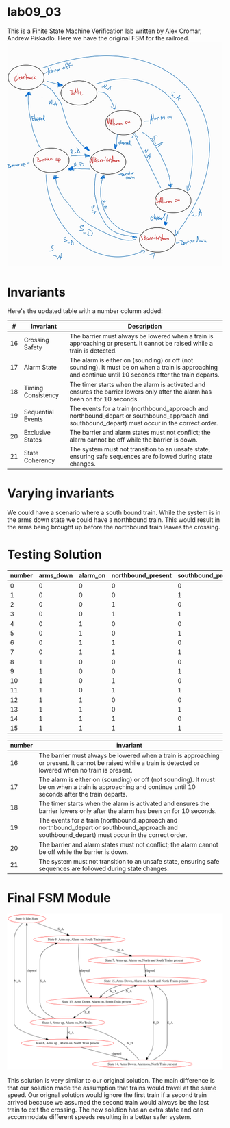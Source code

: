 # lab09_03
This is a Finite State Machine Verification lab written by Alex Cromar, Andrew Piskadlo.
Here we have the original FSM for the railroad.
![alt text](<Original FSM Train.jpg>)

# Invariants

Here's the updated table with a number column added:

| **#** | **Invariant**                | **Description**                                                                                                                                       |
|-------|------------------------------|-------------------------------------------------------------------------------------------------------------------------------------------------------|
| 16     | Crossing Safety              | The barrier must always be lowered when a train is approaching or present. It cannot be raised while a train is detected.  |
| 17     | Alarm State                  | The alarm is either on (sounding) or off (not sounding). It must be on when a train is approaching and continue until 10 seconds after the train departs. |
| 18     | Timing Consistency           | The timer starts when the alarm is activated and ensures the barrier lowers only after the alarm has been on for 10 seconds.                           |
| 19     | Sequential Events            | The events for a train (northbound_approach and northbound_depart or southbound_approach and southbound_depart) must occur in the correct order.    |
| 20     | Exclusive States             | The barrier and alarm states must not conflict; the alarm cannot be off while the barrier is down.                                   |
| 21     | State Coherency              | The system must not transition to an unsafe state, ensuring safe sequences are followed during state changes.                                        |



# Varying invariants

We could have a scenario where a south bound train. While the system is in the arms down state we could have a northbound train. This would result in the arms being brought up before the northbound train leaves the crossing. 

# Testing Solution

| number | arms_down | alarm_on | northbound_present | southbound_present | north_approach | south_approach | north_depart | south_depart | elapsed | safety_hazard |
|--------|-----------|----------|--------------------|--------------------|----------------|----------------|--------------|--------------|---------|---------------|
| 0      | 0         | 0        | 0                  | 0                  |       6        |        5       |      19      |      19      |   18    |               |
| 1      | 0         | 0        | 0                  | 1                  |                |                |              |              |         |      16       |
| 2      | 0         | 0        | 1                  | 0                  |                |                |              |              |         |      16       |
| 3      | 0         | 0        | 1                  | 1                  |                |                |              |              |         |      16       |
| 4      | 0         | 1        | 0                  | 0                  |       6        |        5       |      19      |      19      |    0    |               |
| 5      | 0         | 1        | 0                  | 1                  |       7        |       19       |      19      |      16      |   13    |               |
| 6      | 0         | 1        | 1                  | 0                  |       19       |       19       |      16      |      19      |   14    |               |
| 7      | 0         | 1        | 1                  | 1                  |       19       |       19       |      16      |      16      |   15    |               |
| 8      | 1         | 0        | 0                  | 0                  |                |                |              |              |         |      20       |
| 9      | 1         | 0        | 0                  | 1                  |                |                |              |              |         |      20       |
| 10     | 1         | 0        | 1                  | 0                  |                |                |              |              |         |      20       |
| 11     | 1         | 0        | 1                  | 1                  |                |                |              |              |         |      20       |
| 12     | 1         | 1        | 0                  | 0                  |                |                |              |              |         |      16       |
| 13     | 1         | 1        | 0                  | 1                  |       15       |       19       |      19      |      4       |   16    |               |
| 14     | 1         | 1        | 1                  | 0                  |       19       |       15       |       4      |     19       |   16    |               |
| 15     | 1         | 1        | 1                  | 1                  |       19       |       19       |      13      |     14       |   16    |               |

| number | invariant |
|--------|-----------|
| 16     |     The barrier must always be lowered when a train is approaching or present. It cannot be raised while a train is detected or lowered when no train is present.      |
| 17     | The alarm is either on (sounding) or off (not sounding). It must be on when a train is approaching and continue until 10 seconds after the train departs.|
| 18     | The timer starts when the alarm is activated and ensures the barrier lowers only after the alarm has been on for 10 seconds.                           |
| 19     | The events for a train (northbound_approach and northbound_depart or southbound_approach and southbound_depart) must occur in the correct order.    |
| 20     | The barrier and alarm states must not conflict; the alarm cannot be off while the barrier is down.                                   |
| 21     | The system must not transition to an unsafe state, ensuring safe sequences are followed during state changes.                                        |

# Final FSM Module

![alt text](FinalFSM.png)

This solution is very similar to our original solution. The main difference is that our solution made the assumption that trains would travel at the same speed. Our orignal solution would ignore the first train if a second train arrived because we assumed the second train would always be the last train to exit the crossing. The new solution has an extra state and can accommodate different speeds resulting in a better safer system.

